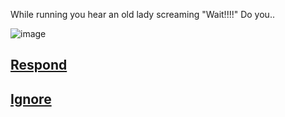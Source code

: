 While running you hear an old lady screaming "Wait!!!!" Do you..

![image](https://user-images.githubusercontent.com/32097866/48242992-7b92c680-e3e6-11e8-907e-cfef2dbc0304.png)

## [Respond](story2.5.2.md)

## [Ignore](story2.6.md)